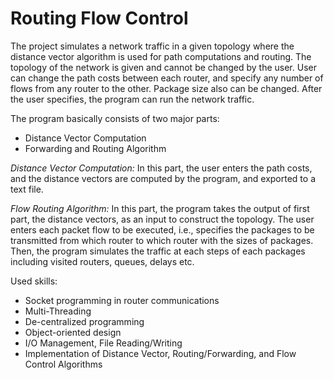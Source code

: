 # Routing Flow Control

The project simulates a network traffic in a given topology where the distance vector algorithm is used for path computations and routing. The topology of the network is given and cannot be changed by the user. User can change the path costs between each router, and specify any number of flows from any router to the other. Package size also can be changed. After the user specifies, the program can run the network traffic.  

The program basically consists of two major parts: 
- Distance Vector Computation
- Forwarding and Routing Algorithm

*Distance Vector Computation:*
In this part, the user enters the path costs, and the distance vectors are computed by the program, and exported to a text file.

*Flow Routing Algorithm:*
In this part, the program takes the output of first part, the distance vectors, as an input to construct the topology. The user enters each packet flow to be executed, i.e., specifies the packages to be transmitted from which router to which router with the sizes of packages. Then, the program simulates the traffic at each steps of each packages including visited routers, queues, delays etc.

Used skills:
* Socket programming in router communications
* Multi-Threading
* De-centralized programming
* Object-oriented design
* I/O Management, File Reading/Writing
* Implementation of Distance Vector, Routing/Forwarding, and Flow Control Algorithms
   
